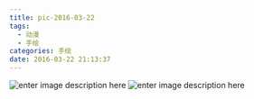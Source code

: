 ```yaml
---
title: pic-2016-03-22
tags:
  - 动漫
  - 手绘
categories: 手绘
date: 2016-03-22 21:13:37
---
```

![enter image description here](http://7xs4hl.com1.z0.glb.clouddn.com/sketch-original1eb4ff697da8ab1134aa31000f5db102878b3f4313d69c-AnOM05_fw658.png)
![enter image description here](http://7xs4hl.com1.z0.glb.clouddn.com/sketch-meIMG_20160322_205640.jpg)


